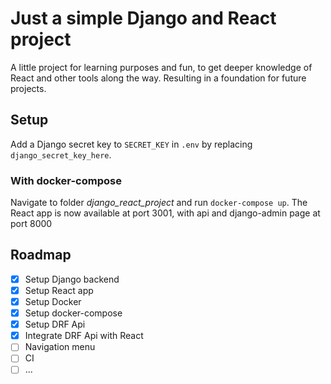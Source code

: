 # Just a simple Django and React project
A little project for learning purposes and fun, to get deeper knowledge of React and other tools along the way. Resulting in a foundation for future projects.

## Setup
Add a Django secret key to `SECRET_KEY` in `.env` by replacing `django_secret_key_here`.

### With docker-compose
Navigate to folder *django_react_project* and run `docker-compose up`.
The React app is now available at port 3001, with api and django-admin page at port 8000

## Roadmap

- [x] Setup Django backend
- [x] Setup React app
- [x] Setup Docker
- [x] Setup docker-compose
- [x] Setup DRF Api
- [x] Integrate DRF Api with React
- [ ] Navigation menu
- [ ] CI
- [ ] ...